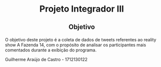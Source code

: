 # <p style="text-align:center;"> Projeto Integrador III</p>

## <p style="text-align:center;"> Objetivo </p>
O objetivo deste projeto é a coleta de dados de tweets referentes ao reality show A Fazenda 14, com o propósito de analisar os participantes mais comentados durante a exibição do programa.



Guilherme Araújo de Castro - 1712130122
